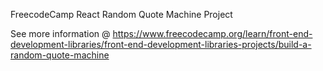 FreecodeCamp React Random Quote Machine Project

See more information @ https://www.freecodecamp.org/learn/front-end-development-libraries/front-end-development-libraries-projects/build-a-random-quote-machine

